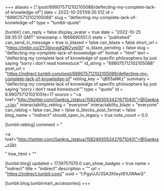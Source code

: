 +++
aliases = ["/post/699075712102105088/deflecting-my-complete-lack-of-knowledge-of"]
date = 2022-10-25T09:35:51Z
id = "699075712102105088"
slug = "deflecting-my-complete-lack-of-knowledge-of"
type = "tumblr-quote"

[tumblr]
can_reply = false
display_avatar = true
date = "2022-10-25 09:35:51 GMT"
timestamp = 1666690551.0
state = "published"
can_send_in_message = true
is_blazed = false
can_blaze = false
short_url = "https://tmblr.co/ZY3jbycpdQW2ym00"
is_blaze_pending = false
slug = "deflecting-my-complete-lack-of-knowledge-of"
format = "html"
text = "deflecting my complete lack of knowledge of specific philosophers by just saying &ldquo;sorry i don&rsquo;t read homestuck&rdquo;"
id_string = "699075712102105088"
post_url = "https://indirect.tumblr.com/post/699075712102105088/deflecting-my-complete-lack-of-knowledge-of"
reblog_key = "qB55aNKz"
summary = "deflecting my complete lack of knowledge of specific philosophers by just saying “sorry i don’t read homestuck”"
type = "quote"
id = 6.990757121021051e+17
source = "<a href=\"http://twitter.com/Gankra_/status/1582493053427671040\">@Gankra_</a>"
interactability_reblog = "everyone"
interactability_blaze = "everyone"
can_reblog = false
can_like = false
is_blocks_post_format = false
blog_name = "indirect"
should_open_in_legacy = true
note_count = 0.0

[tumblr.reblog]
comment = "<p><a href=\"http://twitter.com/Gankra_/status/1582493053427671040\">@Gankra_</a></p>"
tree_html = ""

[tumblr.blog]
updated = 1739757070.0
can_show_badges = true
name = "indirect"
title = "indirect"
description = ""
url = "https://indirect.tumblr.com/"
uuid = "t:PgyUJU3SA2Klwyt81UWAwQ"

[tumblr.blog.tumblrmart_accessories]
+++
